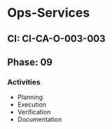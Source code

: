# Ops-Services

## CI: CI-CA-O-003-003
## Phase: 09

### Activities
- Planning
- Execution
- Verification
- Documentation

